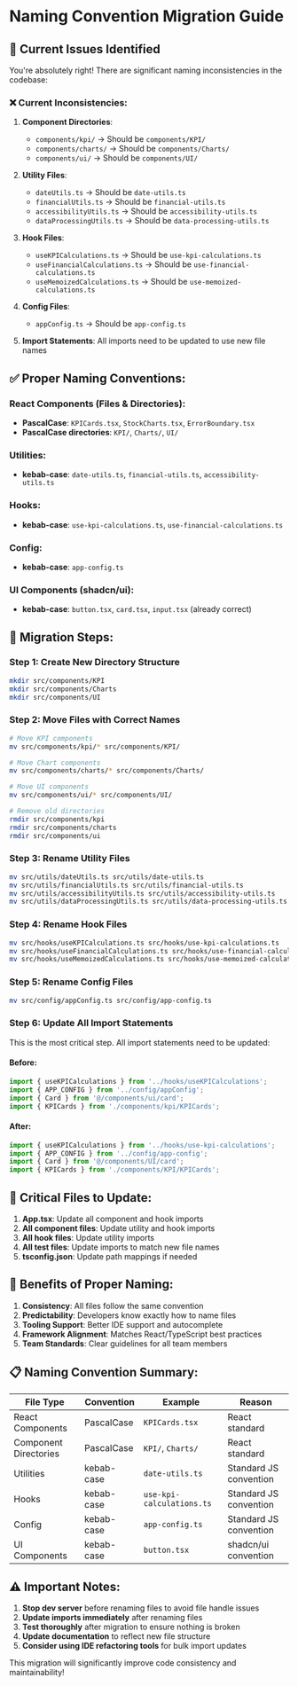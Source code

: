 # Naming Convention Migration Guide

## 🎯 Current Issues Identified

You're absolutely right! There are significant naming inconsistencies in the codebase:

### ❌ **Current Inconsistencies:**

1. **Component Directories**: 
   - `components/kpi/` → Should be `components/KPI/`
   - `components/charts/` → Should be `components/Charts/`
   - `components/ui/` → Should be `components/UI/`

2. **Utility Files**:
   - `dateUtils.ts` → Should be `date-utils.ts`
   - `financialUtils.ts` → Should be `financial-utils.ts`
   - `accessibilityUtils.ts` → Should be `accessibility-utils.ts`
   - `dataProcessingUtils.ts` → Should be `data-processing-utils.ts`

3. **Hook Files**:
   - `useKPICalculations.ts` → Should be `use-kpi-calculations.ts`
   - `useFinancialCalculations.ts` → Should be `use-financial-calculations.ts`
   - `useMemoizedCalculations.ts` → Should be `use-memoized-calculations.ts`

4. **Config Files**:
   - `appConfig.ts` → Should be `app-config.ts`

5. **Import Statements**: All imports need to be updated to use new file names

## ✅ **Proper Naming Conventions:**

### **React Components (Files & Directories):**
- **PascalCase**: `KPICards.tsx`, `StockCharts.tsx`, `ErrorBoundary.tsx`
- **PascalCase directories**: `KPI/`, `Charts/`, `UI/`

### **Utilities:**
- **kebab-case**: `date-utils.ts`, `financial-utils.ts`, `accessibility-utils.ts`

### **Hooks:**
- **kebab-case**: `use-kpi-calculations.ts`, `use-financial-calculations.ts`

### **Config:**
- **kebab-case**: `app-config.ts`

### **UI Components (shadcn/ui):**
- **kebab-case**: `button.tsx`, `card.tsx`, `input.tsx` (already correct)

## 🔧 **Migration Steps:**

### **Step 1: Create New Directory Structure**
```bash
mkdir src/components/KPI
mkdir src/components/Charts  
mkdir src/components/UI
```

### **Step 2: Move Files with Correct Names**
```bash
# Move KPI components
mv src/components/kpi/* src/components/KPI/

# Move Chart components  
mv src/components/charts/* src/components/Charts/

# Move UI components
mv src/components/ui/* src/components/UI/

# Remove old directories
rmdir src/components/kpi
rmdir src/components/charts
rmdir src/components/ui
```

### **Step 3: Rename Utility Files**
```bash
mv src/utils/dateUtils.ts src/utils/date-utils.ts
mv src/utils/financialUtils.ts src/utils/financial-utils.ts
mv src/utils/accessibilityUtils.ts src/utils/accessibility-utils.ts
mv src/utils/dataProcessingUtils.ts src/utils/data-processing-utils.ts
```

### **Step 4: Rename Hook Files**
```bash
mv src/hooks/useKPICalculations.ts src/hooks/use-kpi-calculations.ts
mv src/hooks/useFinancialCalculations.ts src/hooks/use-financial-calculations.ts
mv src/hooks/useMemoizedCalculations.ts src/hooks/use-memoized-calculations.ts
```

### **Step 5: Rename Config Files**
```bash
mv src/config/appConfig.ts src/config/app-config.ts
```

### **Step 6: Update All Import Statements**

This is the most critical step. All import statements need to be updated:

#### **Before:**
```typescript
import { useKPICalculations } from '../hooks/useKPICalculations';
import { APP_CONFIG } from '../config/appConfig';
import { Card } from '@/components/ui/card';
import { KPICards } from './components/kpi/KPICards';
```

#### **After:**
```typescript
import { useKPICalculations } from '../hooks/use-kpi-calculations';
import { APP_CONFIG } from '../config/app-config';
import { Card } from '@/components/UI/card';
import { KPICards } from './components/KPI/KPICards';
```

## 🚨 **Critical Files to Update:**

1. **App.tsx**: Update all component and hook imports
2. **All component files**: Update utility and hook imports
3. **All hook files**: Update utility imports
4. **All test files**: Update imports to match new file names
5. **tsconfig.json**: Update path mappings if needed

## 🎯 **Benefits of Proper Naming:**

1. **Consistency**: All files follow the same convention
2. **Predictability**: Developers know exactly how to name files
3. **Tooling Support**: Better IDE support and autocomplete
4. **Framework Alignment**: Matches React/TypeScript best practices
5. **Team Standards**: Clear guidelines for all team members

## 📋 **Naming Convention Summary:**

| File Type | Convention | Example | Reason |
|-----------|------------|---------|---------|
| React Components | PascalCase | `KPICards.tsx` | React standard |
| Component Directories | PascalCase | `KPI/`, `Charts/` | React standard |
| Utilities | kebab-case | `date-utils.ts` | Standard JS convention |
| Hooks | kebab-case | `use-kpi-calculations.ts` | Standard JS convention |
| Config | kebab-case | `app-config.ts` | Standard JS convention |
| UI Components | kebab-case | `button.tsx` | shadcn/ui convention |

## ⚠️ **Important Notes:**

1. **Stop dev server** before renaming files to avoid file handle issues
2. **Update imports immediately** after renaming files
3. **Test thoroughly** after migration to ensure nothing is broken
4. **Update documentation** to reflect new file structure
5. **Consider using IDE refactoring tools** for bulk import updates

This migration will significantly improve code consistency and maintainability!
